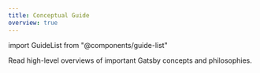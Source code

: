 ```yaml
---
title: Conceptual Guide
overview: true
---
```


import GuideList from "@components/guide-list"

Read high-level overviews of important Gatsby concepts and philosophies.

<GuideList slug={props.slug} />
